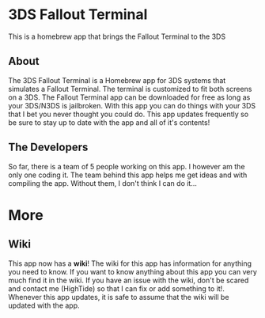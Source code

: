 # 3DS Fallout Terminal
This is a homebrew app that brings the Fallout Terminal to the 3DS

## About
The 3DS Fallout Terminal is a Homebrew app for 3DS systems that simulates a Fallout Terminal. The terminal is customized to fit both screens on a 3DS. The Fallout Terminal app can be downloaded for free as long as your 3DS/N3DS is jailbroken. With this app you can do things with your 3DS that I bet you never thought you could do. This app updates frequently so be sure to stay up to date with the app and all of it's contents!

## The Developers
So far, there is a team of 5 people working on this app. I however am the only one coding it. The team behind this app helps me get ideas and with compiling the app. Without them, I don't think I can do it...

# More

## Wiki
This app now has a **wiki**! The wiki for this app has information for anything you need to know. If you want to know anything about this app you can very much find it in the wiki. If you have an issue with the wiki, don't be scared and contact me (HighTide) so that I can fix or add something to it!. Whenever this app updates, it is safe to assume that the wiki will be updated with the app. 

